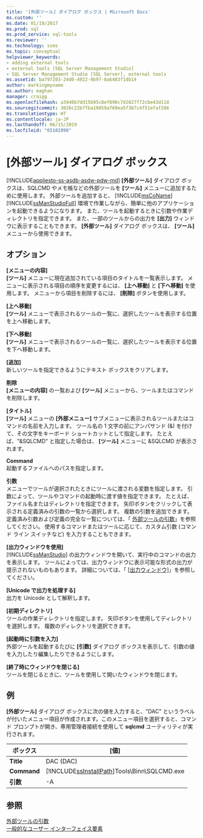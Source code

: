 ```yaml
---
title: '[外部ツール] ダイアログ ボックス | Microsoft Docs'
ms.custom: ''
ms.date: 01/19/2017
ms.prod: sql
ms.prod_service: sql-tools
ms.reviewer: ''
ms.technology: ssms
ms.topic: conceptual
helpviewer_keywords:
- adding external tools
- external tools [SQL Server Management Studio]
- SQL Server Management Studio [SQL Server], external tools
ms.assetid: ba797203-24d0-4922-9b97-8ab483f1db14
author: markingmyname
ms.author: maghan
manager: craigg
ms.openlocfilehash: a3440b7dd15b95c8ef890c7d2827f72cbe43d118
ms.sourcegitcommit: 3026c22b7fba19059a769ea5f367c4f51efaf286
ms.translationtype: HT
ms.contentlocale: ja-JP
ms.lasthandoff: 06/15/2019
ms.locfileid: "65102890"
---
```

# <a name="external-tools-dialog-box"></a>[外部ツール] ダイアログ ボックス
[!INCLUDE[appliesto-ss-asdb-asdw-pdw-md](../includes/appliesto-ss-asdb-asdw-pdw-md.md)]
**[外部ツール]** ダイアログ ボックスは、SQLCMD やメモ帳などの外部ツールを **[ツール]** メニューに追加するために使用します。 外部ツールを追加すると、 [!INCLUDE[msCoName](../includes/msconame_md.md)] [!INCLUDE[ssManStudioFull](../includes/ssmanstudiofull-md.md)] 環境で作業しながら、簡単に他のアプリケーションを起動できるようになります。 また、ツールを起動するときに引数や作業ディレクトリを指定できます。 また、一部のツールからの出力を **[出力]** ウィンドウに表示することもできます。 **[外部ツール]** ダイアログ ボックスは、 **[ツール]** メニューから使用できます。  
  
## <a name="options"></a>オプション  
**[メニューの内容]**  
**[ツール]** メニューに現在追加されている項目のタイトルを一覧表示します。 メニューに表示される項目の順序を変更するには、 **[上へ移動]** と **[下へ移動]** を使用します。 メニューから項目を削除するには、 **[削除]** ボタンを使用します。  
  
**[上へ移動]**  
**[ツール]** メニューで表示されるツールの一覧に、選択したツールを表示する位置を上へ移動します。  
  
**[下へ移動]**  
**[ツール]** メニューで表示されるツールの一覧に、選択したツールを表示する位置を下へ移動します。  
  
**[追加]**  
新しいツールを指定できるようにテキスト ボックスをクリアします。  
  
**削除**  
**[メニューの内容]** の一覧および **[ツール]** メニューから、ツールまたはコマンドを削除します。  
  
**[タイトル]**  
**[ツール]** メニューの **[外部メニュー]** サブメニューに表示されるツールまたはコマンドの名前を入力します。 ツール名の 1 文字の前にアンパサンド (&) を付けて、その文字をキーボード ショートカットとして指定します。 たとえば、"&SQLCMD" と指定した場合は、 **[ツール]** メニューに &SQLCMD が表示されます。  
  
**Command**  
起動するファイルへのパスを指定します。  
  
**引数**  
メニューでツールが選択されたときにツールに渡される変数を指定します。 引数によって、ツールやコマンドの起動時に渡す値を指定できます。 たとえば、ファイル名またはディレクトリを指定できます。 矢印ボタンをクリックして表示される定義済みの引数の一覧から選択します。 複数の引数を追加できます。 定義済み引数および定義の完全な一覧については、「 [外部ツールの引数](../ssms/use-of-sql-server-features-and-capabilities-wwi-oltp.md)」を参照してください。 使用するコマンドまたはツールに応じて、カスタム引数 (コマンド ライン スイッチなど) を入力することもできます。  
  
**[出力ウィンドウを使用]**  
[!INCLUDE[ssManStudio](../includes/ssmanstudio-md.md)] の出力ウィンドウを開いて、実行中のコマンドの出力を表示します。 ツールによっては、出力ウィンドウに表示可能な形式の出力が提示されないものもあります。 詳細については、「 [[出力ウィンドウ]](../relational-databases/scripting/transact-sql-debugger-output-window.md)」を参照してください。  
  
**[Unicode で出力を処理する]**  
出力を Unicode として解釈します。  
  
**[初期ディレクトリ]**  
ツールの作業ディレクトリを指定します。 矢印ボタンを使用してディレクトリを選択します。 複数のディレクトリを選択できます。  
  
**[起動時に引数を入力]**  
外部ツールを起動するたびに **[引数]** ダイアログ ボックスを表示して、引数の値を入力したり編集したりできるようにします。  
  
**[終了時にウィンドウを閉じる]**  
ツールを閉じるときに、ツールを使用して開いたウィンドウを閉じます。  
  
## <a name="example"></a>例  
**[外部ツール]** ダイアログ ボックスに次の値を入力すると、"DAC" というラベルが付いたメニュー項目が作成されます。このメニュー項目を選択すると、コマンド プロンプトが開き、専用管理者接続を使用して **sqlcmd** ユーティリティが実行されます。  
  
|ボックス|[値]|  
|-------|---------|  
|**Title**|DAC (DAC)|  
|**Command**|[!INCLUDE[ssInstallPath](../includes/ssinstallpath-md.md)]Tools\Binn\SQLCMD.exe|  
|**引数**|-A|  
  
## <a name="see-also"></a>参照  
[外部ツールの引数](../ssms/use-of-sql-server-features-and-capabilities-wwi-oltp.md)  
[一般的なユーザー インターフェイス要素](../ssms/general-user-interface-elements.md)  
  
